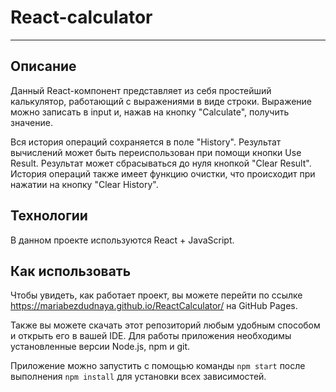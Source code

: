 # React-calculator
---

## Описание

Данный React-компонент представляет из себя простейший калькулятор, работающий с выражениями в виде строки. Выражение можно записать в input и, нажав на кнопку "Calculate", получить значение. 

Вся история операций сохраняется в поле "History". Результат вычислений может быть переиспользован при помощи кнопки Use Result. Результат может сбрасываться до нуля кнопкой "Clear Result". История операций также имеет функцию очистки, что происходит при нажатии на кнопку "Clear History".

## Технологии

В данном проекте используются React + JavaScript.


## Как использовать

Чтобы увидеть, как работает проект, вы можете перейти по ссылке <https://mariabezdudnaya.github.io/ReactCalculator/> на GitHub Pages.

Также вы можете скачать этот репозиторий любым удобным способом и открыть его в вашей IDE. Для работы приложения необходимы установленные версии Node.js, npm и git.

Приложение можно запустить с помощью команды `npm start` после выполнения `npm install` для установки всех зависимостей.


